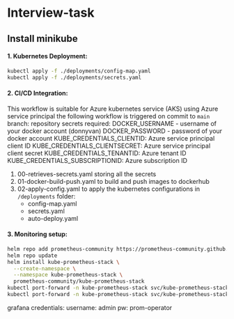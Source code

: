 # Interview-task
## Install minikube

#### 1. Kubernetes Deployment:
``` bash
kubectl apply -f ./deployments/config-map.yaml
kubectl apply -f ./deployments/secrets.yaml
```

#### 2. CI/CD Integration:
This workflow is suitable for Azure kubernetes service (AKS) using Azure service principal
the following workflow is triggered on commit to `main` branch:
repository secrets required:
DOCKER_USERNAME - username of your docker account (donnyvan)
DOCKER_PASSWORD - password of your docker account
KUBE_CREDENTIALS_CLIENTID: Azure service principal client ID
KUBE_CREDENTIALS_CLIENTSECRET: Azure service principal client secret
KUBE_CREDENTIALS_TENANTID: Azure tenant ID
KUBE_CREDENTIALS_SUBSCRIPTIONID: Azure subscription ID

1. 00-retrieves-secrets.yaml storing all the secrets
2. 01-docker-build-push.yaml to build and push images to dockerhub 
3. 02-apply-config.yaml to apply the kubernetes configurations in `/deployments` folder:
    - config-map.yaml
    - secrets.yaml
    - auto-deploy.yaml

#### 3. Monitoring setup:
```bash
helm repo add prometheus-community https://prometheus-community.github.io/helm-charts
helm repo update
helm install kube-prometheus-stack \
  --create-namespace \
  --namespace kube-prometheus-stack \
  prometheus-community/kube-prometheus-stack
kubectl port-forward -n kube-prometheus-stack svc/kube-prometheus-stack-prometheus 9090:9090
kubectl port-forward -n kube-prometheus-stack svc/kube-prometheus-stack-grafana 8080:80
```
grafana credentials:
username: admin
pw: prom-operator




